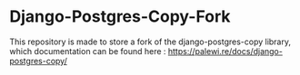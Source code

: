 # Django-Postgres-Copy-Fork
This repository is made to store a fork of the django-postgres-copy library, which documentation can be found here : https://palewi.re/docs/django-postgres-copy/

